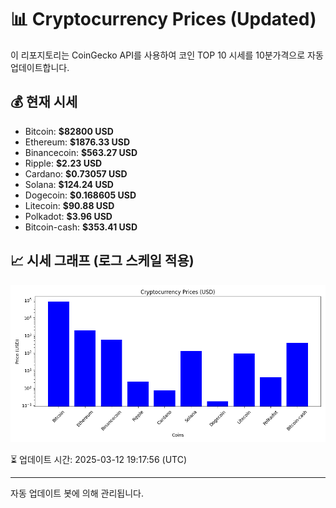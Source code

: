 
# 📊 Cryptocurrency Prices (Updated)

이 리포지토리는 CoinGecko API를 사용하여 코인 TOP 10 시세를 10분가격으로 자동 업데이트합니다.

## 💰 현재 시세
- Bitcoin: **$82800 USD**
- Ethereum: **$1876.33 USD**
- Binancecoin: **$563.27 USD**
- Ripple: **$2.23 USD**
- Cardano: **$0.73057 USD**
- Solana: **$124.24 USD**
- Dogecoin: **$0.168605 USD**
- Litecoin: **$90.88 USD**
- Polkadot: **$3.96 USD**
- Bitcoin-cash: **$353.41 USD**

## 📈 시세 그래프 (로그 스케일 적용)
![Crypto Prices](crypto_prices.png)

⏳ 업데이트 시간: 2025-03-12 19:17:56 (UTC)

---
자동 업데이트 봇에 의해 관리됩니다.
